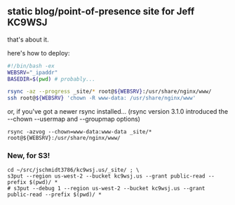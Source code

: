 ## static blog/point-of-presence site for Jeff KC9WSJ

that's about it.


here's how to deploy:

```bash
#!/bin/bash -ex
WEBSRV="_ipaddr"
BASEDIR=$(pwd) # probably...

rsync -az --progress _site/* root@${WEBSRV}:/usr/share/nginx/www/
ssh root@${WEBSRV} 'chown -R www-data: /usr/share/nginx/www'
```

or, if you've got a newer rsync installed...
(rsync version 3.1.0 introduced the --chown --usermap and --groupmap options)

```
rsync -azvog --chown=www-data:www-data _site/* root@${WEBSRV}:/usr/share/nginx/www/
```

### New, for S3!

```
cd ~/src/jschmidt3786/kc9wsj.us/_site/ ; \
s3put --region us-west-2 --bucket kc9wsj.us --grant public-read --prefix $(pwd)/ *
# s3put --debug 1 --region us-west-2 --bucket kc9wsj.us --grant public-read --prefix $(pwd)/ *
```

